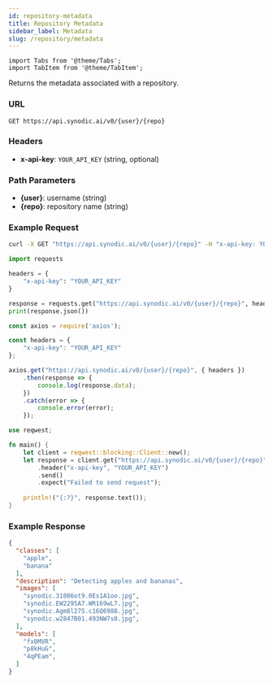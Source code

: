 ```yaml
---
id: repository-metadata
title: Repository Metadata
sidebar_label: Metadata
slug: /repository/metadata
---
```


```mdx-code-block
import Tabs from '@theme/Tabs';
import TabItem from '@theme/TabItem';
```

Returns the metadata associated with a repository.

### URL

`GET https://api.synodic.ai/v0/{user}/{repo}`

### Headers

- **x-api-key**: `YOUR_API_KEY` (string, optional)

### Path Parameters

- **\{user\}**: username (string)
- **\{repo\}**: repository name (string)

### Example Request

<Tabs>
<TabItem value="Bash">

```bash
curl -X GET "https://api.synodic.ai/v0/{user}/{repo}" -H "x-api-key: YOUR_API_KEY"
```

</TabItem>
<TabItem value="Python">

```python
import requests

headers = {
    "x-api-key": "YOUR_API_KEY"
}

response = requests.get("https://api.synodic.ai/v0/{user}/{repo}", headers=headers)
print(response.json())
```

</TabItem>
<TabItem value="Node.js">

```javascript
const axios = require('axios');

const headers = {
    "x-api-key": "YOUR_API_KEY"
};

axios.get("https://api.synodic.ai/v0/{user}/{repo}", { headers })
    .then(response => {
        console.log(response.data);
    })
    .catch(error => {
        console.error(error);
    });
```

</TabItem>
<TabItem value="Rust">

```rust
use reqwest;

fn main() {
    let client = reqwest::blocking::Client::new();
    let response = client.get("https://api.synodic.ai/v0/{user}/{repo}")
        .header("x-api-key", "YOUR_API_KEY")
        .send()
        .expect("Failed to send request");
        
    println!("{:?}", response.text());
}
```

</TabItem>
</Tabs>

### Example Response

```json
{
  "classes": [
    "apple",
    "banana"
  ],
  "description": "Detecting apples and bananas",
  "images": [
    "synodic.31086ot9.0Es1A1oo.jpg",
    "synodic.EW2295A7.WR169wL7.jpg",
    "synodic.Agm8l275.c16Q6988.jpg",
    "synodic.w2847B01.493NW7s0.jpg",
  ],
  "models": [
    "fx0MVR",
    "p8kHuG",
    "4qPEam",
  ]
}
```
